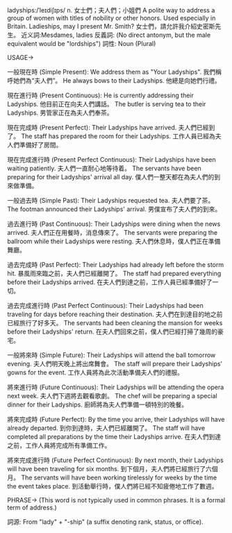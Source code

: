 ladyships:/ˈleɪdiʃɪps/
n.
女士們；夫人們；小姐們
A polite way to address a group of women with titles of nobility or other honors. Used especially in Britain.
Ladieships, may I present Mr. Smith? 女士們，請允許我介紹史密斯先生。
近义詞:Mesdames, ladies
反義詞: (No direct antonym, but the male equivalent would be "lordships")
詞性: Noun (Plural)


USAGE->

一般現在時 (Simple Present):
We address them as "Your Ladyships".  我們稱呼她們為“夫人們”。
He always bows to their Ladyships. 他總是向她們行禮。


現在進行時 (Present Continuous):
He is currently addressing their Ladyships. 他目前正在向夫人們講話。
The butler is serving tea to their Ladyships. 男管家正在為夫人們奉茶。


現在完成時 (Present Perfect):
Their Ladyships have arrived. 夫人們已經到了。
The staff has prepared the room for their Ladyships. 工作人員已經為夫人們準備好了房間。


現在完成進行時 (Present Perfect Continuous):
Their Ladyships have been waiting patiently. 夫人們一直耐心地等待着。
The servants have been preparing for their Ladyships' arrival all day. 僕人們一整天都在為夫人們的到來做準備。


一般過去時 (Simple Past):
Their Ladyships requested tea. 夫人們要了茶。
The footman announced their Ladyships' arrival. 男僕宣布了夫人們的到來。


過去進行時 (Past Continuous):
Their Ladyships were dining when the news arrived.  夫人們正在用餐時，消息傳來了。
The servants were preparing the ballroom while their Ladyships were resting.  夫人們休息時，僕人們正在準備舞廳。


過去完成時 (Past Perfect):
Their Ladyships had already left before the storm hit.  暴風雨來臨之前，夫人們已經離開了。
The staff had prepared everything before their Ladyships arrived.  在夫人們到達之前，工作人員已經準備好了一切。


過去完成進行時 (Past Perfect Continuous):
Their Ladyships had been traveling for days before reaching their destination. 夫人們在到達目的地之前已經旅行了好多天。
The servants had been cleaning the mansion for weeks before their Ladyships' return.  在夫人們回來之前，僕人們已經打掃了幾周的豪宅。


一般將來時 (Simple Future):
Their Ladyships will attend the ball tomorrow evening. 夫人們明天晚上將出席舞會。
The staff will prepare their Ladyships' gowns for the event. 工作人員將為此次活動準備夫人們的禮服。


將來進行時 (Future Continuous):
Their Ladyships will be attending the opera next week. 夫人們下週將去觀看歌劇。
The chef will be preparing a special dinner for their Ladyships. 廚師將為夫人們準備一頓特別的晚餐。


將來完成時 (Future Perfect):
By the time you arrive, their Ladyships will have already departed.  到你到達時，夫人們已經離開了。
The staff will have completed all preparations by the time their Ladyships arrive.  在夫人們到達之前，工作人員將完成所有準備工作。


將來完成進行時 (Future Perfect Continuous):
By next month, their Ladyships will have been traveling for six months. 到下個月，夫人們將已經旅行了六個月。
The servants will have been working tirelessly for weeks by the time the event takes place.  到活動舉行時，僕人們將已經不知疲倦地工作了數週。



PHRASE->
(This word is not typically used in common phrases.  It is a formal term of address.)


詞源:  From "lady" + "-ship" (a suffix denoting rank, status, or office).
